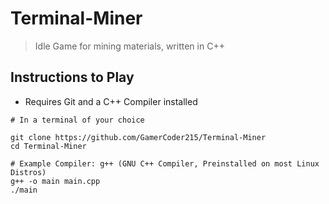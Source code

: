 # Terminal-Miner
> Idle Game for mining materials, written in C++

## Instructions to Play
- Requires Git and a C++ Compiler installed

```
# In a terminal of your choice

git clone https://github.com/GamerCoder215/Terminal-Miner
cd Terminal-Miner

# Example Compiler: g++ (GNU C++ Compiler, Preinstalled on most Linux Distros)
g++ -o main main.cpp
./main
```